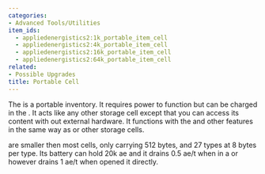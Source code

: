 ```yaml
---
categories:
- Advanced Tools/Utilities
item_ids:
  - appliedenergistics2:1k_portable_item_cell
  - appliedenergistics2:4k_portable_item_cell
  - appliedenergistics2:16k_portable_item_cell
  - appliedenergistics2:64k_portable_item_cell
related:
- Possible Upgrades
title: Portable Cell
---
```


The <ItemLink id="appliedenergistics2:1k_portable_item_cell"/> is a portable
inventory. It requires power to function but can be charged in the <ItemLink
id="appliedenergistics2:charger"/>. It acts like any other storage
cell except that you can access its content with out external hardware. It
functions with the <ItemLink id="appliedenergistics2:io_port"/> and
other features in the same way as <ItemLink
id="appliedenergistics2:1k_item_storage_cell"/> or other storage cells.

<ItemLink id="appliedenergistics2:1k_portable_item_cell"/> are smaller then most cells, only carrying 512 bytes, 
and 27 types at 8 bytes per type. Its battery can hold 20k ae and it drains 0.5 ae/t when in a
<ItemLink id="appliedenergistics2:drive"/> or <ItemLink
id="appliedenergistics2:chest"/> however drains 1 ae/t when opened
it directly.

<RecipeFor id="appliedenergistics2:1k_portable_item_cell"/>
<RecipeFor id="appliedenergistics2:4k_portable_item_cell"/>
<RecipeFor id="appliedenergistics2:16k_portable_item_cell"/>
<RecipeFor id="appliedenergistics2:64k_portable_item_cell"/>
